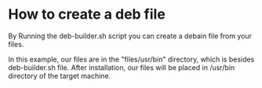 # How to create a deb file
By Running the deb-builder.sh script you can create a debain file from your files.

In this example, our files are in the "files/usr/bin" directory, which is besides deb-builder.sh file. After installation, our files will be placed in /usr/bin directory of the target machine.
